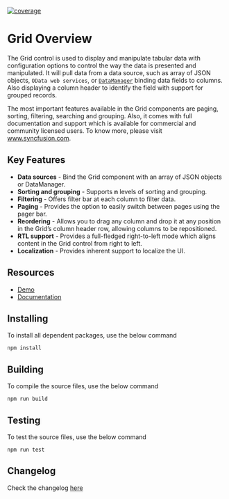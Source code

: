 [![coverage](http://ej2.syncfusion.com/coverage/ej2-grids/coverage.svg)](http://ej2.syncfusion.com/coverage/ej2-grids)

# Grid Overview

The Grid control is used to display and manipulate tabular data with configuration options to control the way the data is presented and manipulated.
It will pull data from a data source, such as array of JSON objects, `OData web services`, or [`DataManager`](http://ej2.syncfusion.com/documentation/data/api-dataManager.html) binding data fields to columns.
Also displaying a column header to identify the field with support for grouped records.

The most important features available in the Grid components are paging, sorting, filtering, searching and grouping.
Also, it comes with full documentation and support which is available for commercial and community licensed users. To know more, please visit www.syncfusion.com. 

## Key Features

* **Data sources** - Bind the Grid component with an array of JSON objects or DataManager.
* **Sorting and grouping** - Supports **n** levels of sorting and grouping.
* **Filtering** - Offers filter bar at each column to filter data.
* **Paging** - Provides the option to easily switch between pages using the pager bar.
* **Reordering** - Allows you to drag any column and drop it at any position in the Grid’s column header row, allowing columns to be repositioned.
* **RTL support** - Provides a full-fledged right-to-left mode which aligns content in the Grid control from right to left.
* **Localization** - Provides inherent support to localize the UI.

## Resources
* [Demo](http://ej2.syncfusion.com/demos/#/material/grid/default.html)
* [Documentation](http://ej2.syncfusion.com/documentation/grid/)

## Installing

To install all dependent packages, use the below command

```
npm install
```

## Building

To compile the source files, use the below command

```
npm run build
```

## Testing

To test the source files, use the below command

```
npm run test
```
## Changelog

Check the changelog [here](https://github.com/syncfusion/ej2-grids/blob/master/CHANGELOG.md)